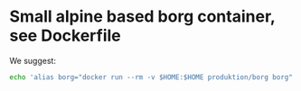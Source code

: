 Small alpine based borg container, see Dockerfile
=================================================

We suggest:

```bash
echo 'alias borg="docker run --rm -v $HOME:$HOME produktion/borg borg"' >> ~/.bash_profile
```
